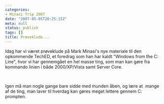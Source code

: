 ```yaml
---
categories:
- Minasi Trip 2007
date: "2007-05-05T20:25:15Z"
meta: null
status: publish
tags: []
title: Prøveklude...
---
```

Idag har vi været prøveklude på Mark Minasi's nye materiale til den opkommende TechED, et foredrag som han har kaldt "Windows from the C: Line", hvor vi har gennemgået en hel masse ting, som man kan gøre fra kommando linien i både 2000/XP/Vista samt Server Core.

&nbsp;

Igen må man nogle gange bare sidde med munden åben, og lære at&nbsp; mange af de ting, man laver til hverdag kan gøres meget lettere gennem C: prompten.


